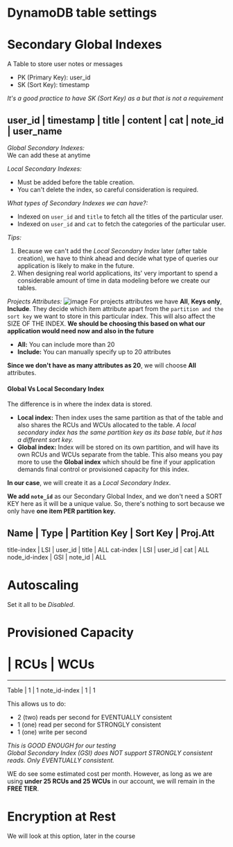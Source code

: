 # DynamoDB table settings

# Secondary Global Indexes
A Table to store user notes or messages

- PK (Primary Key): <String> user_id
- SK (Sort Key): <Number> timestamp 

*It's a good practice to have SK (Sort Key) as a <Number> but that is not a requirement*

user_id | timestamp | title | content | cat | note_id | user_name
----

*Global Secondary Indexes:*  
We can add these at anytime  

*Local Secondary Indexes:*  
- Must be added before the table creation.  
- You can't delete the index, so careful consideration is required. 

*What types of Secondary Indexes we can have?:*  
- Indexed on `user_id` and `title` to fetch all the titles of the particular user.
- Indexed on `user_id` and `cat` to fetch the categories of the particular user.

*Tips:*  
1. Because we can't add the *Local Secondary Index* later (after table creation), we have to think ahead and decide what type of queries our application is likely to make in the future. 
2. When designing real world applications, its' very important to spend a considerable amount of time in data modeling before we create our tables.

*Projects Attributes:*
![image](https://user-images.githubusercontent.com/16644017/145145052-b7fbf2bf-807e-465e-b786-29f93fa2215a.png)
For projects attributes we have **All**, **Keys only**, **Include**. They decide which item attribute apart from the `partition and the sort key` we want to store in this particular index. This will also affect the SIZE OF THE INDEX. **We should be choosing this based on what our application would need now and also in the future**
- **All:** You can include more than 20
- **Include:** You can manually specify up to 20 attributes 

**Since we don't have as many attributes as 20**, we will choose **All** attributes.

#### **Global Vs Local** Secondary Index
The difference is in where the index data is stored.
- **Local index:** Then index uses the same partition as that of the table and also shares the RCUs and WCUs allocated to the table. *A local secondary index has the same partition key as its base table, but it has a different sort key.*
- **Global index:** Index will be stored on its own partition, and will have its own RCUs and WCUs separate from the table. This also means you pay more to use the **Global index** which should be fine if your application demands final control or provisioned capacity for this index.  

**In our case**, we will create it as a *Local Secondary Index*.

**We add `note_id`** as our Secondary Global Index, and we don't need a SORT KEY here as it will be a unique value. So, there's nothing to sort because we only have **one item PER partition key.**

Name | Type | Partition Key | Sort Key | Proj.Att
----
title-index | LSI | user_id | title | ALL
cat-index | LSI | user_id | cat | ALL
node_id-index | GSI | note_id | ALL

# Autoscaling
Set it all to be *Disabled*.

# Provisioned Capacity
# | RCUs | WCUs
----
Table | 1 | 1
note_id-index | 1 | 1

This allows us to do: 
- 2 (two) reads per second for EVENTUALLY consistent
- 1 (one) read per second for STRONGLY consistent
- 1 (one) write per second

*This is GOOD ENOUGH for our testing*  
*Global Secondary Index (GSI) does NOT support STRONGLY consistent reads. Only EVENTUALLY consistent.*

WE do see some estimated cost per month. However, as long as we are using **under 25 RCUs and 25 WCUs** in our account, we will remain in the **FREE TIER**.

# Encryption at Rest
We will look at this option, later in the course

